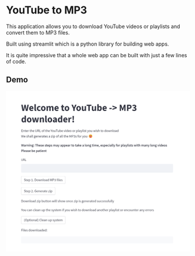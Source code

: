# YouTube to MP3

This application allows you to download YouTube videos or playlists and convert them to MP3 files. 

Built using streamlit which is a python library for building web apps.

It is quite impressive that a whole web app can be built with just a few lines of code.

## Demo

![Demo](demo.png)
